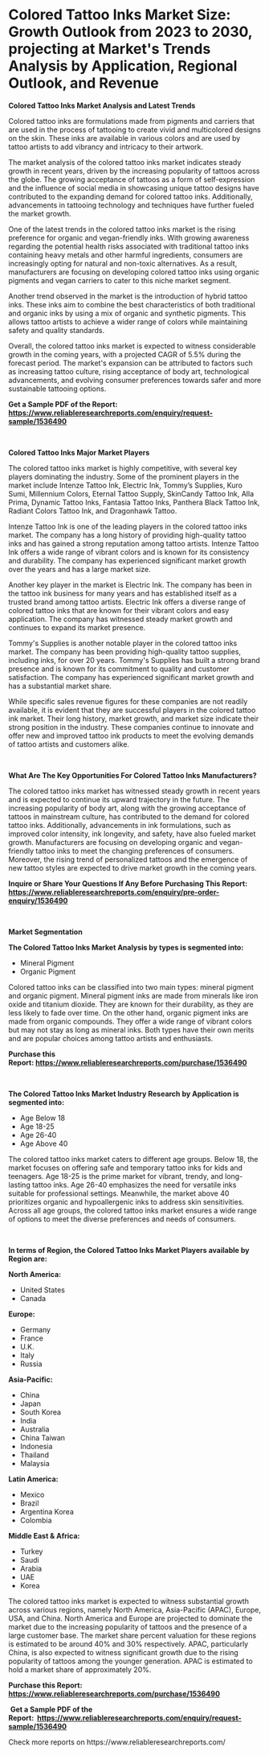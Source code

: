 <p><h1>Colored Tattoo Inks Market Size: Growth Outlook from 2023 to 2030, projecting at Market's Trends Analysis by Application, Regional Outlook, and Revenue</h1></p><p><strong>Colored Tattoo Inks Market Analysis and Latest Trends</strong></p>
<p><p>Colored tattoo inks are formulations made from pigments and carriers that are used in the process of tattooing to create vivid and multicolored designs on the skin. These inks are available in various colors and are used by tattoo artists to add vibrancy and intricacy to their artwork.</p><p>The market analysis of the colored tattoo inks market indicates steady growth in recent years, driven by the increasing popularity of tattoos across the globe. The growing acceptance of tattoos as a form of self-expression and the influence of social media in showcasing unique tattoo designs have contributed to the expanding demand for colored tattoo inks. Additionally, advancements in tattooing technology and techniques have further fueled the market growth.</p><p>One of the latest trends in the colored tattoo inks market is the rising preference for organic and vegan-friendly inks. With growing awareness regarding the potential health risks associated with traditional tattoo inks containing heavy metals and other harmful ingredients, consumers are increasingly opting for natural and non-toxic alternatives. As a result, manufacturers are focusing on developing colored tattoo inks using organic pigments and vegan carriers to cater to this niche market segment.</p><p>Another trend observed in the market is the introduction of hybrid tattoo inks. These inks aim to combine the best characteristics of both traditional and organic inks by using a mix of organic and synthetic pigments. This allows tattoo artists to achieve a wider range of colors while maintaining safety and quality standards.</p><p>Overall, the colored tattoo inks market is expected to witness considerable growth in the coming years, with a projected CAGR of 5.5% during the forecast period. The market's expansion can be attributed to factors such as increasing tattoo culture, rising acceptance of body art, technological advancements, and evolving consumer preferences towards safer and more sustainable tattooing options.</p></p>
<p><strong>Get a Sample PDF of the Report:&nbsp; <a href="https://www.reliableresearchreports.com/enquiry/request-sample/1536490">https://www.reliableresearchreports.com/enquiry/request-sample/1536490</a></strong></p>
<p>&nbsp;</p>
<p><strong>Colored Tattoo Inks Major Market Players</strong></p>
<p><p>The colored tattoo inks market is highly competitive, with several key players dominating the industry. Some of the prominent players in the market include Intenze Tattoo Ink, Electric Ink, Tommy’s Supplies, Kuro Sumi, Millennium Colors, Eternal Tattoo Supply, SkinCandy Tattoo Ink, Alla Prima, Dynamic Tattoo Inks, Fantasia Tattoo Inks, Panthera Black Tattoo Ink, Radiant Colors Tattoo Ink, and Dragonhawk Tattoo.</p><p>Intenze Tattoo Ink is one of the leading players in the colored tattoo inks market. The company has a long history of providing high-quality tattoo inks and has gained a strong reputation among tattoo artists. Intenze Tattoo Ink offers a wide range of vibrant colors and is known for its consistency and durability. The company has experienced significant market growth over the years and has a large market size.</p><p>Another key player in the market is Electric Ink. The company has been in the tattoo ink business for many years and has established itself as a trusted brand among tattoo artists. Electric Ink offers a diverse range of colored tattoo inks that are known for their vibrant colors and easy application. The company has witnessed steady market growth and continues to expand its market presence.</p><p>Tommy's Supplies is another notable player in the colored tattoo inks market. The company has been providing high-quality tattoo supplies, including inks, for over 20 years. Tommy's Supplies has built a strong brand presence and is known for its commitment to quality and customer satisfaction. The company has experienced significant market growth and has a substantial market share.</p><p>While specific sales revenue figures for these companies are not readily available, it is evident that they are successful players in the colored tattoo ink market. Their long history, market growth, and market size indicate their strong position in the industry. These companies continue to innovate and offer new and improved tattoo ink products to meet the evolving demands of tattoo artists and customers alike.</p></p>
<p>&nbsp;</p>
<p><strong>What Are The Key Opportunities For Colored Tattoo Inks Manufacturers?</strong></p>
<p><p>The colored tattoo inks market has witnessed steady growth in recent years and is expected to continue its upward trajectory in the future. The increasing popularity of body art, along with the growing acceptance of tattoos in mainstream culture, has contributed to the demand for colored tattoo inks. Additionally, advancements in ink formulations, such as improved color intensity, ink longevity, and safety, have also fueled market growth. Manufacturers are focusing on developing organic and vegan-friendly tattoo inks to meet the changing preferences of consumers. Moreover, the rising trend of personalized tattoos and the emergence of new tattoo styles are expected to drive market growth in the coming years.</p></p>
<p><strong>Inquire or Share Your Questions If Any Before Purchasing This Report: <a href="https://www.reliableresearchreports.com/enquiry/pre-order-enquiry/1536490">https://www.reliableresearchreports.com/enquiry/pre-order-enquiry/1536490</a></strong></p>
<p>&nbsp;</p>
<p><strong>Market Segmentation</strong></p>
<p><strong>The Colored Tattoo Inks Market Analysis by types is segmented into:</strong></p>
<p><ul><li>Mineral Pigment</li><li>Organic Pigment</li></ul></p>
<p><p>Colored tattoo inks can be classified into two main types: mineral pigment and organic pigment. Mineral pigment inks are made from minerals like iron oxide and titanium dioxide. They are known for their durability, as they are less likely to fade over time. On the other hand, organic pigment inks are made from organic compounds. They offer a wide range of vibrant colors but may not stay as long as mineral inks. Both types have their own merits and are popular choices among tattoo artists and enthusiasts.</p></p>
<p><strong>Purchase this Report:&nbsp;<a href="https://www.reliableresearchreports.com/purchase/1536490">https://www.reliableresearchreports.com/purchase/1536490</a></strong></p>
<p>&nbsp;</p>
<p><strong>The Colored Tattoo Inks Market Industry Research by Application is segmented into:</strong></p>
<p><ul><li>Age Below 18</li><li>Age 18-25</li><li>Age 26-40</li><li>Age Above 40</li></ul></p>
<p><p>The colored tattoo inks market caters to different age groups. Below 18, the market focuses on offering safe and temporary tattoo inks for kids and teenagers. Age 18-25 is the prime market for vibrant, trendy, and long-lasting tattoo inks. Age 26-40 emphasizes the need for versatile inks suitable for professional settings. Meanwhile, the market above 40 prioritizes organic and hypoallergenic inks to address skin sensitivities. Across all age groups, the colored tattoo inks market ensures a wide range of options to meet the diverse preferences and needs of consumers.</p></p>
<p>&nbsp;</p>
<p><strong>In terms of Region, the Colored Tattoo Inks Market Players available by Region are:</strong></p>
<p>
    <p> <strong> North America: </strong>
        <ul>
            <li>United States</li>
            <li>Canada</li>
        </ul>
        </p> 
    <p> <strong> Europe: </strong>
        <ul>
            <li>Germany</li>
            <li>France</li>
            <li>U.K.</li>
            <li>Italy</li>
            <li>Russia</li>
        </ul>
        </p> 
    <p> <strong> Asia-Pacific: </strong>
        <ul>
            <li>China</li>
            <li>Japan</li>
            <li>South Korea</li>
            <li>India</li>
            <li>Australia</li>
            <li>China Taiwan</li>
            <li>Indonesia</li>
            <li>Thailand</li>
            <li>Malaysia</li>
        </ul>
        </p> 
    <p> <strong> Latin America: </strong>
        <ul>
            <li>Mexico</li>
            <li>Brazil</li>
            <li>Argentina Korea</li>
            <li>Colombia</li>
        </ul>
        </p> 
    <p> <strong> Middle East & Africa: </strong>
        <ul>
            <li>Turkey</li>
            <li>Saudi</li>
            <li>Arabia</li>
            <li>UAE</li>
            <li>Korea</li>
        </ul>
    </p>
    </p>
<p><p>The colored tattoo inks market is expected to witness substantial growth across various regions, namely North America, Asia-Pacific (APAC), Europe, USA, and China. North America and Europe are projected to dominate the market due to the increasing popularity of tattoos and the presence of a large customer base. The market share percent valuation for these regions is estimated to be around 40% and 30% respectively. APAC, particularly China, is also expected to witness significant growth due to the rising popularity of tattoos among the younger generation. APAC is estimated to hold a market share of approximately 20%.</p></p>
<p><strong>Purchase this Report: <a href="https://www.reliableresearchreports.com/purchase/1536490">https://www.reliableresearchreports.com/purchase/1536490</a></strong></p>
<p>&nbsp;<strong>Get a Sample PDF of the Report:&nbsp;&nbsp;<a href="https://www.reliableresearchreports.com/enquiry/request-sample/1536490">https://www.reliableresearchreports.com/enquiry/request-sample/1536490</a></strong></p>
<p><strong></strong></p>
<p>Check more reports on https://www.reliableresearchreports.com/</p>